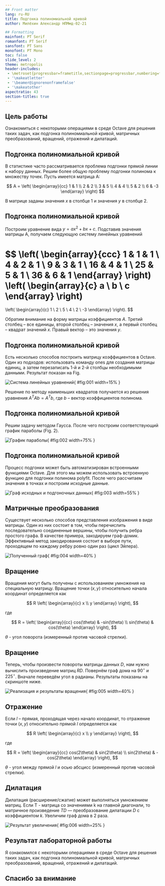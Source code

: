 ```yaml
---
## Front matter
lang: ru-RU
title: Подгонка полиномиальной кривой
author: Милёхин Александр НПМмд-02-21

## Formatting
mainfont: PT Serif
romanfont: PT Serif
sansfont: PT Sans
monofont: PT Mono
toc: false
slide_level: 2
theme: metropolis
header-includes: 
 - \metroset{progressbar=frametitle,sectionpage=progressbar,numbering=fraction}
 - '\makeatletter'
 - '\beamer@ignorenonframefalse'
 - '\makeatother'
aspectratio: 43
section-titles: true
---
```



## Цель работы

Ознакомиться с некоторыми операциями в среде Octave для решения таких задач, как подгонка полиномиальной кривой, матричных преобразований, вращений, отражений и дилатаций.

## Подгонка полиномиальной кривой

В статистике часто рассматривается проблема подгонки прямой линии к набору данных. Решим более общую проблему подгонки полинома к множеству точек. Пусть имеется матрица A:

$$
A =
\left(
\begin{array}{cc}
1 & 1 
\\ 
2 & 2 
\\
3 & 5
\\
4 & 4
\\
5 & 2
\\
6 & -3
\end{array}
\right)
$$

В матрице заданы значения $x$ в столбце 1 и значения $y$ в столбце 2.

## Подгонка полиномиальной кривой

Построим уравнение вида $y = ax^2 + bx + c$. Подставив значения матрицы А, получаем следующую систему линейных уравнений

$$
\left(
\begin{array}{ccc}
1 & 1 & 1
\\ 
4 & 2 & 1
\\
9 & 3 & 1
\\
16 & 4 & 1
\\
25 & 5 & 1
\\
36 & 6 & 1
\end{array}
\right)
\left(
\begin{array}{c}
a
\\ 
b
\\
c
\end{array}
\right)
=
\left(
\begin{array}{c}
1
\\ 
2
\\
5
\\
4
\\
2
\\
-3
\end{array}
\right).
$$  

Обратим внимание на форму матрицы коэффициентов $A$. 
Третий столбец – все единицы, второй столбец – значения $x$, а первый столбец – квадрат значений $x$.  Правый вектор – это значения $y$. 

## Подгонка полиномиальной кривой

Есть несколько способов построить матрицу коэффициентов в Octave. Один из подходов: использовать команду ones для создания матрицы единиц, а затем перезаписать 1-й и 2-й столбцы необходимыми данными. Результат показан на Fig.

![Система линейных уравнений](image/1.png){ #fig:001 width=15% }

Решение по методу наименьших квадратов получается из решения уравнения $A^T Ab = A^T b$, где $b$ – вектор коэффициентов полинома.

## Подгонка полиномиальной кривой

Решим задачу методом Гаусса. После чего построим соответствующий график параболы (Fig. 2).

![График параболы](image/2.png){ #fig:002 width=75% }

## Подгонка полиномиальной кривой

Процесс подгонки может быть автоматизирован встроенными функциями Octave. Для этого мы можем использовать встроенную функцию для подгонки полинома polyfit. После чего рассчитаем значения в точках и построим исходные данные.

![Граф исходных и подгоночных данных](image/3.png){ #fig:003 width=55% }

## Матричные преобразования

Существует несколько способов представления изображения в виде матрицы. Один из них состоит в том, чтобы перечислить последовательно соединенные вершины, чтобы получить ребра простого графа. В качестве примера, закодируем граф-домик. Эффективный метод закодирования состоит в выборе пути, проходящем по каждому ребру ровно один раз (цикл Эйлера).

![Полученный граф](image/4.png){ #fig:004 width=40% }

## Вращение

Вращения могут быть получены с использованием умножения на специальную матрицу. Вращение точки $(x, y)$ относительно начала координат определяется как  

$$
R
\left(
\begin{array}{c}
x
\\ 
y
\end{array}
\right),
$$

где

$$
R =
\left(
\begin{array}{cc}
cos(\theta) & -sin(\theta)
\\ 
sin(\theta) & cos(\theta)
\end{array}
\right),
$$  

$\theta$ - угол поворота (измеренный против часовой стрелки).

## Вращение

Теперь, чтобы произвести повороты матрицы данных $D$, нам нужно вычислить произведение матриц $RD$. Повернём граф дома на $90^{\circ}$ и $225^{\circ}$. Вначале переведём угол в радианы. Результаты показаны на скриншоте ниже.

![Реализация и результаты вращения](image/5.png){ #fig:005 width=40% }

## Отражение

Если $l$ – прямая, проходящая через начало координат, то отражение точки $(x, y)$ относительно прямой $l$ определяется как

$$
R
\left(
\begin{array}{c}
x
\\ 
y
\end{array}
\right),
$$

где

$$
R =
\left(
\begin{array}{cc}
cos(2\theta) & sin(2\theta)
\\ 
sin(2\theta) & -cos(2\theta)
\end{array}
\right),
$$

$\theta$ - угол между прямой $l$ и осью абсцисс (измеренный против часовой стрелки).

## Дилатация

Дилатация (расширение/сжатие) может выполняться умножением матриц. Если T - матрица со значениями k на главной диагонали, то матричное произведение $TD$ — преобразование дилатации $D$ с коэффициентом $k$. Увеличим граф дома в 2 раза. 

![Результат увеличения](image/6.png){ #fig:006 width=25% }

## Результат лабораторной работы

Я ознакомился с некоторыми операциями в среде Octave для решения таких задач, как подгонка полиномиальной кривой, матричных преобразований, вращений, отражений и дилатаций.

## Спасибо за внимание
